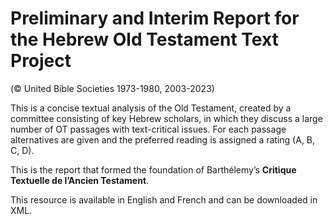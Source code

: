 # Preliminary and Interim Report for the Hebrew Old Testament Text Project 

(© United Bible Societies 1973-1980, 2003-2023)

This is a concise textual analysis of the Old Testament, created by a committee consisting of key Hebrew scholars, in which they discuss a large number of OT passages with text-critical issues. For each passage alternatives are given and the preferred reading is assigned a rating (A, B, C, D).

This is the report that formed the foundation of Barthélemy’s **Critique Textuelle de l’Ancien Testament**.

This resource is available in English and French and can be downloaded in XML.

